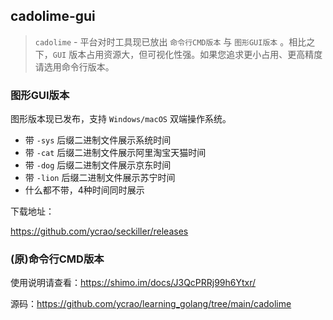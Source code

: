 cadolime-gui
------------

>   `cadolime` - 平台对时工具现已放出 `命令行CMD版本` 与 `图形GUI版本` 。相比之下，`GUI` 版本占用资源大，但可视化性强。如果您追求更小占用、更高精度请选用命令行版本。

### 图形GUI版本

图形版本现已发布，支持 `Windows/macOS` 双端操作系统。

- 带 `-sys` 后缀二进制文件展示系统时间
- 带 `-cat` 后缀二进制文件展示阿里淘宝天猫时间
- 带 `-dog` 后缀二进制文件展示京东时间
- 带 `-lion` 后缀二进制文件展示苏宁时间
- 什么都不带，4种时间同时展示

下载地址：

https://github.com/ycrao/seckiller/releases

### (原)命令行CMD版本

使用说明请查看：https://shimo.im/docs/J3QcPRRj99h6Ytxr/

源码：https://github.com/ycrao/learning_golang/tree/main/cadolime


